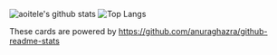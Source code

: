 ![aoitele's github stats](https://github-readme-stats.vercel.app/api?username=TakutoEto&count_private=true&show_icons=true)
![Top Langs](https://github-readme-stats.vercel.app/api/top-langs/?username=TakutoEto&count_private=true)

These cards are powered by https://github.com/anuraghazra/github-readme-stats

<!--
**TakutoEto/TakutoEto** is a ✨ _special_ ✨ repository because its `README.md` (this file) appears on your GitHub profile.

Here are some ideas to get you started:

- 🔭 I’m currently working on ...
- 🌱 I’m currently learning ...
- 👯 I’m looking to collaborate on ...
- 🤔 I’m looking for help with ...
- 💬 Ask me about ...
- 📫 How to reach me: ...
- 😄 Pronouns: ...
- ⚡ Fun fact: ...
-->
